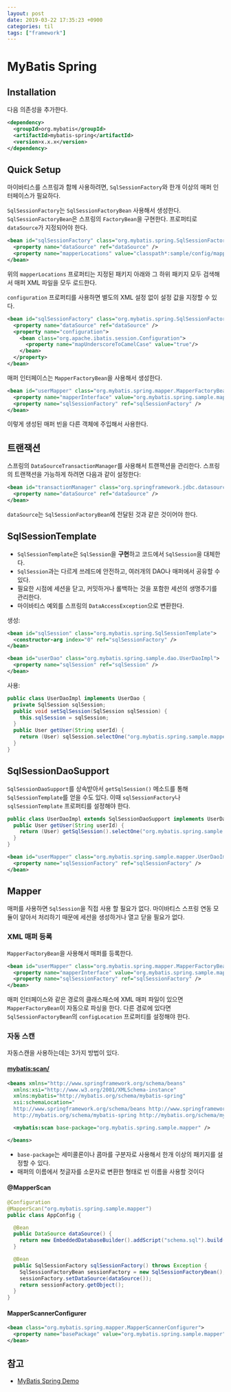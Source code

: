 ```yaml
---
layout: post
date: 2019-03-22 17:35:23 +0900
categories: til
tags: ["framework"]
---
```


# MyBatis Spring

## Installation

다음 의존성을 추가한다.

```xml
<dependency>
  <groupId>org.mybatis</groupId>
  <artifactId>mybatis-spring</artifactId>
  <version>x.x.x</version>
</dependency>
```

## Quick Setup

마이바티스를 스프링과 함께 사용하려면, `SqlSessionFactory`와 한개 이상의 매퍼 인터페이스가 필요하다.

`SqlSessionFactory`는 `SqlSessionFactoryBean` 사용해서 생성한다. `SqlSessionFactoryBean`은 스프링의 `FactoryBean`을 구현한다. 프로퍼티로 `dataSource`가 지정되어야 한다.

```xml
<bean id="sqlSessionFactory" class="org.mybatis.spring.SqlSessionFactoryBean">
  <property name="dataSource" ref="dataSource" />
  <property name="mapperLocations" value="classpath*:sample/config/mappers/**/*.xml" />
</bean>
```

위의 `mapperLocations` 프로퍼티는 지정된 패키지 아래와 그 하위 패키지 모두 검색해서 매퍼 XML 파일을 모두 로드한다.

`configuration` 프로퍼티를 사용하면 별도의 XML 설정 없이 설정 값을 지정할 수 있다.

```xml
<bean id="sqlSessionFactory" class="org.mybatis.spring.SqlSessionFactoryBean">
  <property name="dataSource" ref="dataSource" />
  <property name="configuration">
    <bean class="org.apache.ibatis.session.Configuration">
      <property name="mapUnderscoreToCamelCase" value="true"/>
    </bean>
  </property>
</bean>
```

매퍼 인터페이스는 `MapperFactoryBean`을 사용해서 생성한다.

```xml
<bean id="userMapper" class="org.mybatis.spring.mapper.MapperFactoryBean">
  <property name="mapperInterface" value="org.mybatis.spring.sample.mapper.UserMapper" />
  <property name="sqlSessionFactory" ref="sqlSessionFactory" />
</bean>
```

이렇게 생성된 매퍼 빈을 다른 객체에 주입해서 사용한다.

## 트랜잭션

스프링의 `DataSourceTransactionManager`를 사용해서 트랜잭션을 관리한다. 스프링의 트랜잭션을 가능하게 하려면 다음과 같이 설정한다:

```xml
<bean id="transactionManager" class="org.springframework.jdbc.datasource.DataSourceTransactionManager">
  <property name="dataSource" ref="dataSource" />
</bean>
```

`dataSource`는 `SqlSessionFactoryBean`에 전달된 것과 같은 것이어야 한다.

## SqlSessionTemplate

- `SqlSessionTemplate`은 `SqlSession`을 **구현**하고 코드에서 `SqlSession`을 대체한다.
- `SqlSession`과는 다르게 쓰레드에 안전하고, 여러개의 DAO나 매퍼에서 공유할 수 있다.
- 필요한 시점에 세션을 닫고, 커밋하거나 롤백하는 것을 포함한 세션의 생명주기를 관리한다.
- 마이바티스 예외를 스프링의 `DataAccessException`으로 변환한다.

생성:

```xml
<bean id="sqlSession" class="org.mybatis.spring.SqlSessionTemplate">
  <constructor-arg index="0" ref="sqlSessionFactory" />
</bean>

<bean id="userDao" class="org.mybatis.spring.sample.dao.UserDaoImpl">
  <property name="sqlSession" ref="sqlSession" />
</bean>
```

사용:

```java
public class UserDaoImpl implements UserDao {
  private SqlSession sqlSession;
  public void setSqlSession(SqlSession sqlSession) {
    this.sqlSession = sqlSession;
  }
  public User getUser(String userId) {
    return (User) sqlSession.selectOne("org.mybatis.spring.sample.mapper.UserMapper.getUser", userId);
  }
}
```

## SqlSessionDaoSupport

`SqlSessionDaoSupport`를 상속받아서 `getSqlSession()` 메소드를 통해 `SqlSessionTemplate`를 얻을 수도 있다. 이때 `sqlSessionFactory`나 `sqlSessionTemplate` 프로퍼티를 설정해야 한다.

```java
public class UserDaoImpl extends SqlSessionDaoSupport implements UserDao {
  public User getUser(String userId) {
    return (User) getSqlSession().selectOne("org.mybatis.spring.sample.mapper.UserMapper.getUser", userId);
  }
}
```

```xml
<bean id="userMapper" class="org.mybatis.spring.sample.mapper.UserDaoImpl">
  <property name="sqlSessionFactory" ref="sqlSessionFactory" />
</bean>
```

## Mapper

매퍼를 사용하면 `SqlSession`을 직접 사용 할 필요가 없다. 마이바티스 스프링 연동 모듈이 알아서 처리하기 때문에 세션을 생성하거나 열고 닫을 필요가 없다.

### XML 매퍼 등록

`MapperFactoryBean`을 사용해서 매퍼를 등록한다.

```xml
<bean id="userMapper" class="org.mybatis.spring.mapper.MapperFactoryBean">
  <property name="mapperInterface" value="org.mybatis.spring.sample.mapper.UserMapper" />
  <property name="sqlSessionFactory" ref="sqlSessionFactory" />
</bean>
```

매퍼 인터페이스와 같은 경로의 클래스패스에 XML 매퍼 파일이 있으면 `MapperFactoryBean`이 자동으로 파싱을 한다. 다른 경로에 있다면 `SqlSessionFactoryBean`의 `configLocation` 프로퍼티를 설정해야 한다.

### 자동 스캔

자동스캔을 사용하는데는 3가지 방법이 있다.

#### <mybatis:scan/>

```xml
<beans xmlns="http://www.springframework.org/schema/beans"
  xmlns:xsi="http://www.w3.org/2001/XMLSchema-instance"
  xmlns:mybatis="http://mybatis.org/schema/mybatis-spring"
  xsi:schemaLocation="
  http://www.springframework.org/schema/beans http://www.springframework.org/schema/beans/spring-beans-3.0.xsd
  http://mybatis.org/schema/mybatis-spring http://mybatis.org/schema/mybatis-spring.xsd">

  <mybatis:scan base-package="org.mybatis.spring.sample.mapper" />

</beans>
```

- `base-package`는 세미콜론이나 콤마를 구분자로 사용해서 한개 이상의 패키지를 설정할 수 있다.
- 매퍼의 이름에서 첫글자를 소문자로 변환한 형태로 빈 이름을 사용할 것이다

#### @MapperScan

```java
@Configuration
@MapperScan("org.mybatis.spring.sample.mapper")
public class AppConfig {

  @Bean
  public DataSource dataSource() {
    return new EmbeddedDatabaseBuilder().addScript("schema.sql").build()
  }

  @Bean
  public SqlSessionFactory sqlSessionFactory() throws Exception {
    SqlSessionFactoryBean sessionFactory = new SqlSessionFactoryBean();
    sessionFactory.setDataSource(dataSource());
    return sessionFactory.getObject();
  }
}
```

#### MapperScannerConfigurer

```xml
<bean class="org.mybatis.spring.mapper.MapperScannerConfigurer">
  <property name="basePackage" value="org.mybatis.spring.sample.mapper" />
</bean>
```

## 참고

- [MyBatis Spring Demo](https://github.com/mybatis/spring/tree/master/src/test/java/org/mybatis/spring/sample)

